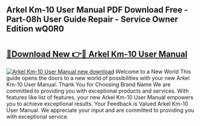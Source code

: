 ## Arkel Km-10 User Manual PDF Download Free - Part-08h User Guide Repair - Service Owner Edition wQ0R0

# <h2><a href="http://cf13790.oget.top/?id=Arkel+Km-10+User+Manual">🔗Download New 👉🔴 Arkel Km-10 User Manual</a></h2>

[![Arkel Km-10 User Manual new download](https://i.imgur.com/5g1atiW.png)](http://cf13790.oget.top/?id=Arkel+Km-10+User+Manual)
Welcome to a New World This guide opens the doors to a new world of possibilities with your new Arkel Km-10 User Manual. Thank You for Choosing Brand Name We are committed to providing you with exceptional products and services. With features like list of features, your new Arkel Km-10 User Manual empowers you to achieve exceptional results. Your Feedback is Valued Arkel Km-10 User Manual. We appreciate your input and are committed to providing you with exceptional service.
